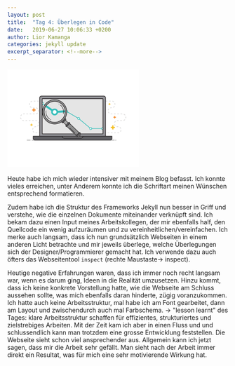 ```yaml
---
layout: post
title:  "Tag 4: Überlegen in Code"
date:   2019-06-27 10:06:33 +0200
author: Lior Kamanga
categories: jekyll update
excerpt_separator: <!--more-->
---
```

<img src="/assets/images/Inspect.gif" alt="Inspect gif" width="300" class="images">

Heute habe ich mich wieder intensiver mit meinem Blog befasst. Ich konnte vieles erreichen, unter Anderem konnte ich die Schriftart meinen Wünschen entsprechend formatieren.
<!--more-->
Zudem habe ich die Struktur des Frameworks Jekyll nun besser in Griff und verstehe, wie die einzelnen Dokumente miteinander verknüpft sind. Ich bekam dazu einen Input meines Arbeitskollegen, der mir ebenfalls half, den Quellcode ein wenig aufzuräumen und zu vereinheitlichen/vereinfachen. Ich merke auch langsam, dass ich nun grundsätzlich Webseiten in einem anderen Licht betrachte und mir jeweils überlege, welche Überlegungen sich der Designer/Programmierer gemacht hat. Ich verwende dazu auch öfters das Webseitentool `inspect` (rechte Maustaste-> inspect).

Heutige negative Erfahrungen waren, dass ich immer noch recht langsam war, wenn es darum ging, Ideen in die Realität umzusetzen. Hinzu kommt, dass ich keine konkrete Vorstellung hatte, wie die Webseite am Schluss aussehen sollte, was mich ebenfalls daran hinderte, zügig voranzukommen. Ich hatte auch keine Arbeitsstruktur, mal habe ich am Font gearbeitet, dann am Layout und zwischendurch auch mal Farbschema. -> "lesson learnt" des Tages: klare Arbeitsstruktur schaffen für effizientes, strukturiertes und zielstrebiges Arbeiten.
Mit der Zeit kam ich aber in einen Fluss und und schlussendlich kann man trotzdem eine grosse Entwicklung feststellen. Die Webseite sieht schon viel ansprechender aus.
Allgemein kann ich jetzt sagen, dass mir die Arbeit sehr gefällt. Man sieht nach der Arbeit immer direkt ein Resultat, was für mich eine sehr motivierende Wirkung hat.